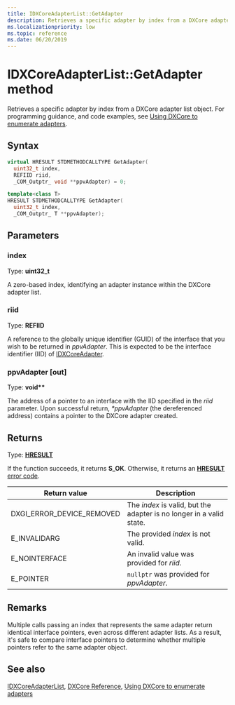```yaml
---
title: IDXCoreAdapterList::GetAdapter
description: Retrieves a specific adapter by index from a DXCore adapter list object.
ms.localizationpriority: low
ms.topic: reference
ms.date: 06/20/2019
---
```


# IDXCoreAdapterList::GetAdapter method

Retrieves a specific adapter by index from a DXCore adapter list object. For programming guidance, and code examples, see [Using DXCore to enumerate adapters](../dxcore-enum-adapters.md).

## Syntax

```cpp
virtual HRESULT STDMETHODCALLTYPE GetAdapter(
  uint32_t index,
  REFIID riid,
  _COM_Outptr_ void **ppvAdapter) = 0;

template<class T>
HRESULT STDMETHODCALLTYPE GetAdapter( 
  uint32_t index,
  _COM_Outptr_ T **ppvAdapter);
```

## Parameters

### index

Type: **uint32_t**

A zero-based index, identifying an adapter instance within the DXCore adapter list.

### riid

Type: **REFIID**

A reference to the globally unique identifier (GUID) of the interface that you wish to be returned in *ppvAdapter*. This is expected to be the interface identifier (IID) of [IDXCoreAdapter](./nn-dxcore_interface-idxcoreadapter.md).

### ppvAdapter [out]

Type: **void\*\***

The address of a pointer to an interface with the IID specified in the *riid* parameter. Upon successful return, *\*ppvAdapter* (the dereferenced address) contains a pointer to the DXCore adapter created.

## Returns

Type: **[HRESULT](../../com/structure-of-com-error-codes.md)**

If the function succeeds, it returns **S_OK**. Otherwise, it returns an [**HRESULT**](../../com/structure-of-com-error-codes.md) [error code](../../com/com-error-codes-10.md).

|Return value|Description|
|-|-|
|DXGI_ERROR_DEVICE_REMOVED|The *index* is valid, but the adapter is no longer in a valid state.|
|E_INVALIDARG|The provided *index* is not valid.|
|E_NOINTERFACE|An invalid value was provided for *riid*.|
|E_POINTER|`nullptr` was provided for *ppvAdapter*.|

## Remarks

Multiple calls passing an index that represents the same adapter return identical interface pointers, even across different adapter lists. As a result, it's safe to compare interface pointers to determine whether multiple pointers refer to the same adapter object.

## See also

[IDXCoreAdapterList](./nn-dxcore_interface-idxcoreadapterlist.md), [DXCore Reference](../dxcore-reference.md), [Using DXCore to enumerate adapters](../dxcore-enum-adapters.md)